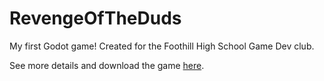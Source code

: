 # RevengeOfTheDuds
My first Godot game! Created for the Foothill High School Game Dev club.

See more details and download the game <a href = "studio-heart-engine.itch.io">here</a>.
